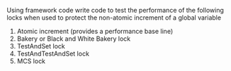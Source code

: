 Using framework code
write code to test the performance of the following locks 
when used to protect the non-atomic increment of a global variable 

1. Atomic increment (provides a performance base line)
2. Bakery or Black and White Bakery lock
3. TestAndSet lock
4. TestAndTestAndSet lock
5. MCS lock

